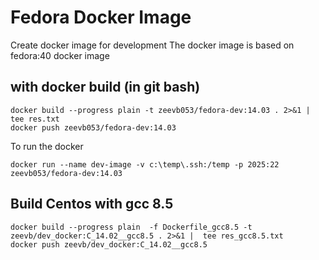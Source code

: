 # Fedora Docker Image

Create docker image for development 
The docker image is based on fedora:40 docker image  

## with docker build (in git bash)
~~~
docker build --progress plain -t zeevb053/fedora-dev:14.03 . 2>&1 |  tee res.txt  
docker push zeevb053/fedora-dev:14.03
~~~


To run the docker  
~~~
docker run --name dev-image -v c:\temp\.ssh:/temp -p 2025:22 zeevb053/fedora-dev:14.03
~~~

## Build Centos with gcc 8.5 
~~~
docker build --progress plain  -f Dockerfile_gcc8.5 -t zeevb/dev_docker:C_14.02__gcc8.5 . 2>&1 |  tee res_gcc8.5.txt
docker push zeevb/dev_docker:C_14.02__gcc8.5
~~~
